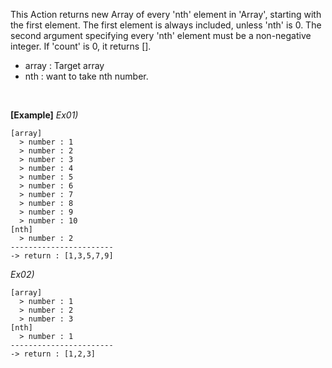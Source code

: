 This Action returns new Array of every 'nth' element in 'Array', starting with the first element.
The first element is always included, unless 'nth' is 0.
The second argument specifying every 'nth' element must be a non-negative integer.
If 'count' is 0, it returns [].
<br/>
- array : Target array
- nth : want to take nth number.

<br/>

**[Example]**
*Ex01)*
```
[array]
  > number : 1
  > number : 2
  > number : 3
  > number : 4
  > number : 5
  > number : 6
  > number : 7
  > number : 8
  > number : 9
  > number : 10
[nth]
  > number : 2
-----------------------
-> return : [1,3,5,7,9]
```
*Ex02)*
```
[array]
  > number : 1
  > number : 2
  > number : 3
[nth]
  > number : 1
-----------------------
-> return : [1,2,3]
```

